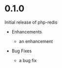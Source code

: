 # 0.1.0

Initial release of php-redis

* Enhancements
  * an enhancement

* Bug Fixes
  * a bug fix

